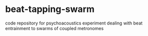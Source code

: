 # beat-tapping-swarm
code repository for psychoacoustics experiment dealing with beat entrainment to swarms of coupled metronomes

